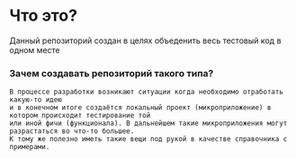 # Что это?
Данный репозиторий создан в целях объеденить весь тестовый код в одном месте 

### Зачем создавать репозиторий такого типа?

    В процессе разработки возникают ситуации когда необходимо отработать какую-то идею
    и в конечном итоге создаётся локальный проект (микроприложение) в котором происходит тестирование той
    или иной фичи (функционала). В дальнейшем такие микроприложения могут разрастаться во что-то большее. 
    К тому же полезно иметь такие вещи под рукой в качестве справочника с примерами.